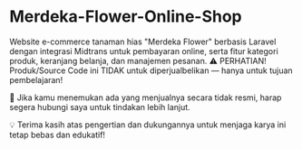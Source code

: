 # Merdeka-Flower-Online-Shop
Website e-commerce tanaman hias "Merdeka Flower" berbasis Laravel dengan integrasi Midtrans untuk pembayaran online, serta fitur kategori produk, keranjang belanja, dan manajemen pesanan.
⚠️ PERHATIAN!
Produk/Source Code ini TIDAK untuk diperjualbelikan — hanya untuk tujuan pembelajaran!

🙏 Jika kamu menemukan ada yang menjualnya secara tidak resmi,
harap segera hubungi saya untuk tindakan lebih lanjut.

💡 Terima kasih atas pengertian dan dukungannya untuk menjaga karya ini tetap bebas dan edukatif!
